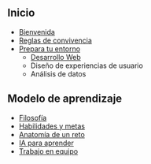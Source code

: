 ## Inicio

* [Bienvenida](README.md)
* [Reglas de convivencia](rules_conduct.md)
* [Prepara tu entorno](environment_gen.md)
  * [Desarrollo Web](environment_dev.md)
  * Diseño de experiencias de usuario
  * Análisis de datos

## Modelo de aprendizaje

* [Filosofía](learning_philosophy.md)
* [Habilidades y metas](learning_taxonomy.md)
* [Anatomía de un reto](learning_projectAnatomy.md)
* [IA para aprender](learning_ai.md)
* [Trabajo en equipo](learning_teamwork.md)
